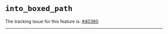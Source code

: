 # `into_boxed_path`

The tracking issue for this feature is: [#40380]

[#40380]: https://github.com/rust-lang/rust/issues/40380

------------------------
